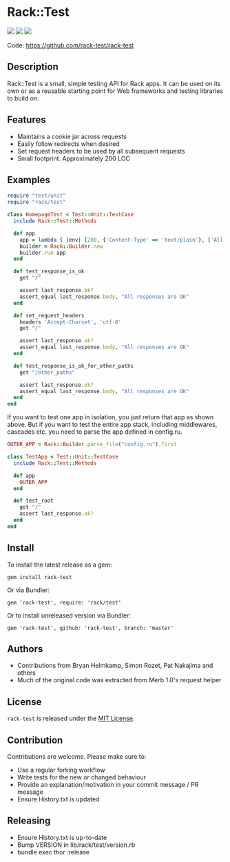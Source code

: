 # Rack::Test
[<img src="https://travis-ci.org/rack-test/rack-test.svg?branch=master" />](https://travis-ci.org/rack-test/rack-test)
[<img src="https://codeclimate.com/github/rack-test/rack-test.svg" />](https://codeclimate.com/github/rack-test/rack-test)
[<img src="https://codeclimate.com/github/rack-test/rack-test/badges/coverage.svg" />](https://codeclimate.com/github/rack-test/rack-test)

Code: https://github.com/rack-test/rack-test

## Description

Rack::Test is a small, simple testing API for Rack apps. It can be used on its
own or as a reusable starting point for Web frameworks and testing libraries
to build on.

## Features

* Maintains a cookie jar across requests
* Easily follow redirects when desired
* Set request headers to be used by all subsequent requests
* Small footprint. Approximately 200 LOC

## Examples
```ruby
require "test/unit"
require "rack/test"

class HomepageTest < Test::Unit::TestCase
  include Rack::Test::Methods

  def app
    app = lambda { |env| [200, {'Content-Type' => 'text/plain'}, ['All responses are OK']] }
    builder = Rack::Builder.new
    builder.run app
  end

  def test_response_is_ok
    get "/"

    assert last_response.ok?
    assert_equal last_response.body, "All responses are OK"
  end

  def set_request_headers
    headers 'Accept-Charset', 'utf-8'
    get "/"

    assert last_response.ok?
    assert_equal last_response.body, "All responses are OK"
  end

  def test_response_is_ok_for_other_paths
    get "/other_paths"

    assert last_response.ok?
    assert_equal last_response.body, "All responses are OK"
  end
end
```

If you want to test one app in isolation, you just return that app as shown above. But if you want to test the entire app stack, including middlewares, cascades etc. you need to parse the app defined in config.ru.

```ruby
OUTER_APP = Rack::Builder.parse_file("config.ru").first

class TestApp < Test::Unit::TestCase
  include Rack::Test::Methods

  def app
    OUTER_APP
  end

  def test_root
    get "/"
    assert last_response.ok?
  end
end
```


## Install

To install the latest release as a gem:

```
gem install rack-test
```

Or via Bundler:

```
gem 'rack-test', require: 'rack/test'
```

Or to install unreleased version via Bundler:

```
gem 'rack-test', github: 'rack-test', branch: 'master'
```

## Authors

- Contributions from Bryan Helmkamp, Simon Rozet, Pat Nakajima and others
- Much of the original code was extracted from Merb 1.0's request helper

## License
`rack-test` is released under the [MIT License](MIT-LICENSE.txt).

## Contribution

Contributions are welcome. Please make sure to:

* Use a regular forking workflow
* Write tests for the new or changed behaviour
* Provide an explanation/motivation in your commit message / PR message
* Ensure History.txt is updated

## Releasing

* Ensure History.txt is up-to-date
* Bump VERSION in lib/rack/test/version.rb
* bundle exec thor :release

